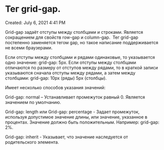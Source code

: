 # Тег grid-gap.

Created: July 6, 2021 4:41 PM

Grid-gap задаёт отступы между столбцами и строками. Является сокращением для свойств row-gap и column-gap.  Тег grid-gap постепенно заменяется тегом gap, но такое написание поддерживается не всеми браузерами.

Если отступы между столбцами и рядами одинаковые, то указывается одно значение: grid-gap: 5px. Если отступы между столбцами отличаются по размеру от отступов между рядами, то в краткой записи указываются сначала отступы между рядами, а затем между столбцами: grid-gap: 10px (ряды) 5px (столбцы).

Имеет несколько способов указания значений:

Grid-gap: normal – Устанавливает промежуток равный 0. Является значением по умолчанию.

Grid-gap: length или Grid-gap: percentage - Задает промежуток, используя допустимое значение длины, или значение, указанное в процентах. Значение должно быть положительным. Например: grid-gap: 2%.

Grid-gap: inherit - Указывает, что значение наследуется от родительского элемента.